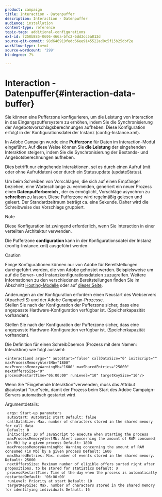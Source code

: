```yaml
---
product: campaign
title: Interaction - Datenpuffer
description: Interaction - Datenpuffer
audience: installation
content-type: reference
topic-tags: additional-configurations
exl-id: 7250b885-0606-466a-bfc2-6dd3cc5a012d
source-git-commit: 98d646919fedc66ee9145522ad0c5f15b25dbf2e
workflow-type: tm+mt
source-wordcount: '299'
ht-degree: 7%

---
```


# Interaction - Datenpuffer{#interaction-data-buffer}

Sie können eine Pufferzone konfigurieren, um die Leistung von Interaction in das Eingangspuffersystem zu erhöhen, indem Sie die Synchronisierung der Angebotsvorschlagsberechnungen aufheben. Diese Konfiguration erfolgt in der Konfigurationsdatei der Instanz (config-Instance.xml).

In Adobe Campaign wurde eine **Pufferzone** für Daten im Interaction-Modul eingeführt. Auf diese Weise können Sie **die Leistung** der eingehenden Interaktion steigern, indem Sie die Synchronisierung der Bestands- und Angebotsberechnungen aufheben.

Dies betrifft nur eingehende Interaktionen, sei es durch einen Aufruf (mit oder ohne Aufrufdaten) oder durch ein Statusupdate (updateStatus).

Um beim Schreiben von Vorschlägen, die sich auf einen Empfänger beziehen, eine Warteschlange zu vermeiden, generiert ein neuer Prozess einen **Datenpufferbereich** , der es ermöglicht, Vorschläge asynchron zu **schreiben** zu lassen. Diese Pufferzone wird regelmäßig gelesen und geleert. Der Standardzeitraum beträgt ca. eine Sekunde. Daher wird die Schreibweise des Vorschlags gruppiert.

>[!NOTE]
>
>Diese Konfiguration ist zwingend erforderlich, wenn Sie Interaction in einer verteilten Architektur verwenden.

Die Pufferzone **configuration** kann in der Konfigurationsdatei der Instanz (config-Instance.xml) ausgeführt werden.

>[!CAUTION]
>
>Einige Konfigurationen können nur von Adobe für Bereitstellungen durchgeführt werden, die von Adobe gehostet werden. Beispielsweise um auf die Server- und Instanzkonfigurationsdateien zuzugreifen. Weitere Informationen zu den verschiedenen Bereitstellungen finden Sie im Abschnitt [Hosting-Modelle](../../installation/using/hosting-models.md) oder auf [dieser Seite](../../installation/using/capability-matrix.md).
>
>Änderungen an der Konfiguration erfordern einen Neustart des Webservers (Apache:IIS) und der Adobe Campaign-Prozesse.\
>Stellen Sie nach der Konfiguration der Pufferzone sicher, dass eine angepasste Hardware-Konfiguration verfügbar ist. (Speicherkapazität vorhanden).


Stellen Sie nach der Konfiguration der Pufferzone sicher, dass eine angepasste Hardware-Konfiguration verfügbar ist. (Speicherkapazität vorhanden).

Die Definition für einen SchreibDaemon (Prozess mit dem Namen: Interaktion) wie folgt aussieht:

```
<interactiond args="" autoStart="false" callDataSize="0" initScript="" maxProcessMemoryAlertMb="1800"
maxProcessMemoryWarningMb="1600" maxSharedEntries="25000" nextOffersSize="0"
processRestartTime="06:00:00" runLevel="10" targetKeySize="16"/>
```

Wenn Sie &quot;Eingehende Interaktion&quot;verwenden, muss das Attribut @autostart &quot;true&quot;sein, damit der Prozess beim Start des Adobe Campaign-Servers automatisch gestartet wird.

Argumentdetails:

```
 args: Start-up parameters 
 autoStart: Automatic start Default: false 
 callDataSize: Max. number of characters stored in the shared memory for call data
 Default: 0 
 initScript: ID of JavaScript to execute when starting the process 
 maxProcessMemoryAlertMb: Alert concerning the amount of RAM consumed (in Mb) by a given process Default: 1800 
 maxProcessMemoryWarningMb: Warning concerning the amount of RAM consumed (in Mb) by a given process Default: 1600 
 maxSharedEntries: Max. number of events stored in the shared memory. Default: 25000 
 nextOffersSize: Maximum number of eligible offers sorted right after propositions, to be stored for statistics Default: 0 
 processRestartTime: Time of the day when the process is automatically restartedDefault: '06:00:00' 
 runLevel: Priority at start Default: 10 
 targetKeySize: Max. number of characters stored in the shared memory for identifying individuals Default: 16 
```

